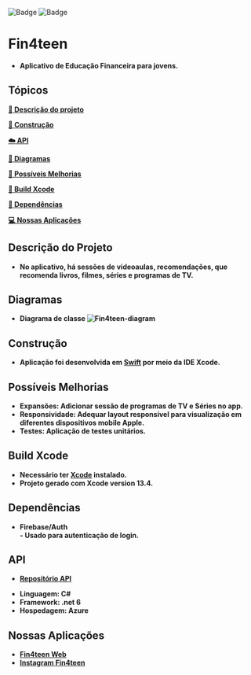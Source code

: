 ![Badge](https://img.shields.io/badge/Swift-FA7343?style=for-the-badge&logo=swift&logoColor=white) ![Badge](https://img.shields.io/badge/iOS-000000?style=for-the-badge&logo=Apple&logoColor=white)

# Fin4teen

* <b>Aplicativo de Educação Financeira para jovens.<br>

## Tópicos 

 [:book: Descrição do projeto](#descrição-do-projeto)
 
 [:wrench: Construção](#construção)
 
 [:cloud: API](#api)
 
 [:page_facing_up: Diagramas](#diagramas)
 
 [:gem: Possíveis Melhorias](#possíveis-melhorias)
 
 [:hammer: Build Xcode](#build-xcode)
 
 [:open_file_folder: Dependências](#dependências)

 [:computer: Nossas Aplicações](#nossas-aplicações)

## Descrição do Projeto
* <b>No aplicativo, há sessões de videoaulas, recomendações, que recomenda livros, filmes, séries e programas de TV. <br>

## Diagramas

- Diagrama de classe
![Fin4teen-diagram](https://user-images.githubusercontent.com/65302846/204023430-ef13fb3f-97dd-488a-8689-fc426478854f.png)

## Construção
* Aplicação foi desenvolvida em [Swift](https://www.apple.com/br/swift/) por meio da IDE Xcode.

## Possíveis Melhorias
* <b>Expansões</b>: Adicionar sessão de programas de TV e Séries no app.<br>
* <b>Responsividade</b>: Adequar layout responsivel para visualização em diferentes dispositivos mobile Apple.<br>
* <b>Testes</b>: Aplicação de testes unitários.

## Build Xcode
* Necessário ter [Xcode](https://developer.apple.com/xcode/) instalado.
* Projeto gerado com Xcode version 13.4.

## Dependências
* <b>Firebase/Auth<br> - Usado para autenticação de login.
 
## API
* [Repositório API](https://github.com/AlyssonAguiar/Fin4TeenAPI)
- Linguagem: C#
- Framework: .net 6
- Hospedagem: Azure

## Nossas Aplicações
* [Fin4teen Web](https://leojportes.github.io/Fin4teenWeb/)
* [Instagram Fin4teen](https://www.instagram.com/fin4teenapp/)
